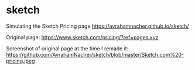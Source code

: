 # sketch
Simulating the Sketch Pricing page
https://avrahamnacher.github.io/sketch/

Original page:
https://www.sketch.com/pricing/?ref=pages.xyz

Screenshot of original page at the time I remade it:
https://github.com/AvrahamNacher/sketch/blob/master/Sketch.com%20-pricing.jpeg
